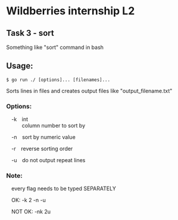 # Wildberries internship L2
## Task 3 - sort

Something like "sort" command in bash
## Usage:
```
$ go run ./ [options]... [filenames]...
```

Sorts lines in files and creates 
output files like "output_filename.txt"

### Options:

&emsp;-k&emsp;int
<br/>&emsp;&emsp;&emsp;column number to sort by

&emsp;-n&emsp;sort by numeric value

&emsp;-r&emsp;reverse sorting order

&emsp;-u&emsp;do not output repeat lines

### Note:
&emsp;every flag needs to be typed SEPARATELY

&emsp;OK: -k 2 -n -u

&emsp;NOT OK: -nk 2u